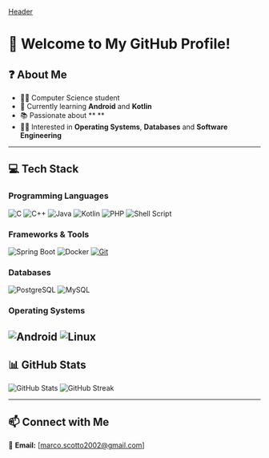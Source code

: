 [Header]()

# 👋 Welcome to My GitHub Profile!

## ❓ About Me
- 👨‍🎓 Computer Science student
- 🌱 Currently learning **Android** and **Kotlin**
- 📚 Passionate about **  **
- 👨‍💻 Interested in **Operating Systems**, **Databases** and **Software Engineering**

---

## 💻 Tech Stack
### **Programming Languages**
![C](https://img.shields.io/badge/c-%2300599C.svg?style=for-the-badge&logo=c&logoColor=white)
![C++](https://img.shields.io/badge/c++-%2300599C.svg?style=for-the-badge&logo=c%2B%2B&logoColor=white)
![Java](https://img.shields.io/badge/java-%23ED8B00.svg?style=for-the-badge&logo=openjdk&logoColor=white)
![Kotlin](https://img.shields.io/badge/Kotlin-%237F52FF.svg?style=for-the-badge&logo=kotlin&logoColor=white)
![PHP](https://img.shields.io/badge/php-%23777BB4.svg?style=for-the-badge&logo=php&logoColor=white)
![Shell Script](https://img.shields.io/badge/shell_script-%23121011.svg?style=for-the-badge&logo=gnu-bash&logoColor=white)

### **Frameworks & Tools**
![Spring Boot](https://img.shields.io/badge/Spring%20Boot-6DB33F?logo=springboot&logoColor=fff&style=for-the-badge)
![Docker](https://img.shields.io/badge/docker-%230db7ed.svg?style=for-the-badge&logo=docker&logoColor=white)
[![Git](https://img.shields.io/badge/Git-F05032?logo=git&logoColor=fff&style=for-the-badge)](#)

### **Databases**
![PostgreSQL](https://img.shields.io/badge/postgres-%23316192.svg?style=for-the-badge&logo=postgresql&logoColor=white)
![MySQL](https://img.shields.io/badge/mysql-%2300000f.svg?style=for-the-badge&logo=mysql&logoColor=white)

### **Operating Systems**
![Android](https://img.shields.io/badge/Android-3DDC84?logo=android&logoColor=white&style=for-the-badge)
![Linux](https://img.shields.io/badge/Linux-FCC624?style=for-the-badge&logo=linux&logoColor=black)
---

## 📊 GitHub Stats
![GitHub Stats](https://github-readme-stats.vercel.app/api?username=Giordi9902&theme=vue-dark&hide_border=false&include_all_commits=true&count_private=true)
![GitHub Streak](https://github-readme-streak-stats.herokuapp.com/?user=Giordi9902&theme=vue-dark&hide_border=false)

---

## 📫 Connect with Me

📧 **Email:** [marco.scotto2002@gmail.com]  

<!-- Proudly created with GPRM ( https://gprm.itsvg.in ) -->
